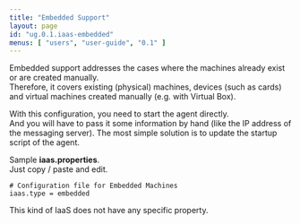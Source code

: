 ```yaml
---
title: "Embedded Support"
layout: page
id: "ug.0.1.iaas-embedded"
menus: [ "users", "user-guide", "0.1" ]
---
```


Embedded support addresses the cases where the machines already exist or are created manually.  
Therefore, it covers existing (physical) machines, devices (such as cards) and virtual machines created
manually (e.g. with Virtual Box).

With this configuration, you need to start the agent directly.  
And you will have to pass it some information by hand (like the IP address of the messaging server).
The most simple solution is to update the startup script of the agent.

Sample **iaas.properties**.  
Just copy / paste and edit.

``` properties
# Configuration file for Embedded Machines
iaas.type = embedded
```

This kind of IaaS does not have any specific property.
